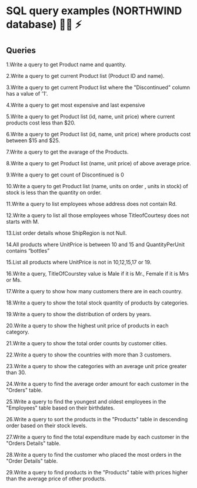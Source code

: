 
# SQL query examples (NORTHWIND database) 👩‍💻 ⚡️ 

## Queries

1.Write a query to get Product name and quantity.

2.Write a query to get current Product list (Product ID and name).

3.Write a query to get current Product list where the "Discontinued" column has a value of '1'.

4.Write a query to get most expensive and last expensive

5.Write a query to get Product list (id, name, unit price) where current products cost less than $20.

6.Write a query to get Product list (id, name, unit price) where products cost between $15 and $25.

7.Write a query to get the avarage of the Products.

8.Write a query to get Product list (name, unit price) of above average price.

9.Write a query to get count of Discontinued is 0

10.Write a query to get Product list (name, units on order , units in stock) of stock is less than the quantity on order.

11.Write a query to list employees whose address does not contain Rd.

12.Write a query to list all those employees whose TitleofCourtesy does not starts with M.

13.List order details whose ShipRegion is not Null.

14.All products where UnitPrice is between 10 and 15 and QuantityPerUnit contains “bottles”

15.List all products where UnitPrice is not in 10,12,15,17 or 19.

16.Write a query, TitleOfCourstey value is Male if it is Mr., Female if it is Mrs or Ms.

17.Write a query to show how many customers there are in each country.

18.Write a query to show the total stock quantity of products by categories.

19.Write a query to show the distribution of orders by years.

20.Write a query to show the highest unit price of products in each category.

21.Write a query to show the total order counts by customer cities.

22.Write a query to show the countries with more than 3 customers.

23.Write a query to show the categories with an average unit price greater than 30.

24.Write a query to find the average order amount for each customer in the "Orders" table.

25.Write a query to find the youngest and oldest employees in the "Employees" table based on their birthdates.

26.Write a query to sort the products in the "Products" table in descending order based on their stock levels.

27.Write a query to find the total expenditure made by each customer in the "Orders Details" table.

28.Write a query to find the customer who placed the most orders in the "Order Details" table.

29.Write a query to find products in the "Products" table with prices higher than the average price of other products.









